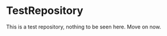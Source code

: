 TestRepository
==============

This is a test repository, nothing to be seen here. Move on now. 
 
 
  
 
 
 
 
 
 
 
 
